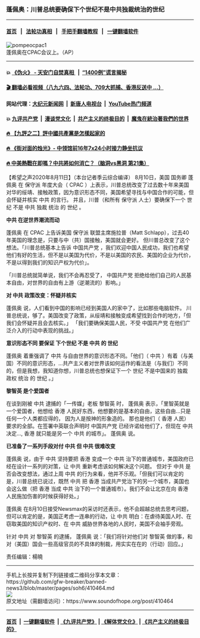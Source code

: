 ### 蓬佩奥：川普总统要确保下个世纪不是中共独裁统治的世纪
------------------------

#### [首页](https://github.com/gfw-breaker/banned-news3/blob/master/README.md) &nbsp;&nbsp;|&nbsp;&nbsp; [法轮功真相](https://github.com/begood0513/basic/blob/master/README.md)  &nbsp;&nbsp;|&nbsp;&nbsp; [手把手翻墙教程](https://github.com/gfw-breaker/guides/wiki)  &nbsp;&nbsp;|&nbsp;&nbsp; [一键翻墙软件](https://github.com/gfw-breaker/nogfw/blob/master/README.md)  



<div><img alt="pompeocpac1" src="https://img.soundofhope.org/2020-08/pompeocpac1-1597173989571.jpg"/>
<br/><figcaption class="caption">
 蓬佩奥在CPAC会议上。（AP）
</figcaption></div><hr/>

#### 💥 [《伪火》 - 天安门自焚真相 ](http://141.164.51.119:10000/videos/blog/weihuo.html)&nbsp; |&nbsp; [“1400例”谎言揭秘  ](http://141.164.51.119:10000/videos/blog/jiexi1400.html)

#### [ 🎬  翻墙必看视频（八九六四、法轮功、709大抓捕、香港反送中 ...）](https://github.com/gfw-breaker/links/blob/master/banned.md)

#### 网站代理：[大纪元新闻网](http://167.172.10.89:10080/gb/) &nbsp;|&nbsp; [新唐人电视台](http://167.172.10.89:8808/gb/) &nbsp;|&nbsp; [YouTube热门频道](http://158.247.203.241/youtube.html)

#### 💥 [九评共产党](http://141.164.51.119:10000/videos/res/jiuping/)&nbsp; |&nbsp; [漫谈党文化](http://141.164.51.119:10000/videos/res/mtdwh/)&nbsp; |&nbsp; [共产主义的终极目的](http://141.164.51.119:10000/videos/res/zjmd/)&nbsp; |&nbsp; [魔鬼在統治著我們的世界](http://141.164.51.119:10000/videos/res/TheSpecter/)  

#### [ 🔥  【九評之二】評中國共產黨是怎樣起家的](http://141.164.51.119:10000/videos/news/../res/jiuping/index.html)

#### [ 🔥  《街对面的烛光》- 中领馆前16年7x24小时接力静坐抗议](http://141.164.51.119:10000/videos/news/../legend/index.html)

#### [ 🔥  中美熱戰在即嗎？中共將如何消亡？（脑洞vs黑洞 第21集）](http://141.164.51.119:10000/videos/news/brain01.html)

<div><div class="Content__Wrapper sc-1bvya0-0 grZQxZ">
 <p class="meta-top">
  <span class="meta">
   【希望之声2020年8月11日】（本台记者季云综合编译）
  </span>
  8月10日，美国
  <ok href="/term/10769">
   国务卿
  </ok>
  <ok href="/term/4007">
   蓬佩奥
  </ok>
  在
  <ok href="/term/28757">
   保守派
  </ok>
  年度大会（
  <ok href="/term/34572">
   CPAC
  </ok>
  ）上表示，川普总统改变了过去数十年来美国对华的绥靖、接触政策，因为意识形态不同，美国希望寻找与中国合作的可能，但会怀疑并核实
  <ok href="/term/1059">
   中共
  </ok>
  的言行。 并且，川普（和所有
  <ok href="/term/28757">
   保守派
  </ok>
  人士）要确保下一个
  <ok href="/term/348409">
   世纪
  </ok>
  不是
  <ok href="/term/1059">
   中共
  </ok>
  <ok href="/term/8696">
   独裁
  </ok>
  <ok href="/term/96395">
   统治
  </ok>
  的
  <ok href="/term/348409">
   世纪
  </ok>
  。
 </p>
 <p>
  <strong>
   <ok href="/term/1059">
    中共
   </ok>
   在逆世界潮流而动
  </strong>
 </p>
 <div class="AD_Embed__Wrap-sc-1xslmin-0 igMuqX module desktop">
  <div>
  </div>
 </div>
 <p>
  <ok href="/term/4007">
   蓬佩奥
  </ok>
  在
  <ok href="/term/34572">
   CPAC
  </ok>
  上告诉美国
  <ok href="/term/28757">
   保守派
  </ok>
  联盟主席施拉普（Matt Schlapp），过去40年美国的理念是，只要与中（共）国接触，美国就会更好。 但川普总改变了这个想法。「川普总统基本上告诉
  <ok href="/term/2568">
   中国共产党
  </ok>
  ，我们欢迎中国人民成功，我们也希望他们有好的生活，但不是以美国为代价，不是以美国的农民、美国的企业为代价，不是以得到我们的知识产权为代价」。
 </p>
 <p>
  「川普总统就简单说，我们不会再忍受了，
  <ok href="/term/2568">
   中国共产党
  </ok>
  拒绝给他们自己的人民基本自由，对世界的自由有上游（逆潮流的）影响。」
 </p>
 <p>
 </p>
 <p>
  <strong>
   对
   <ok href="/term/1059">
    中共
   </ok>
   政策改变：怀疑并核实
  </strong>
 </p>
 <p>
 </p>
 <p>
  <ok href="/term/4007">
   蓬佩奥
  </ok>
  说，人们看到中国的影响已经到美国人的家中了，比如那些电脑软件。 川普总统说，够了。美国改变了政策，从绥靖和接触变成希望找到合作的地方，「但我们会怀疑并且会去核实。」 「我们要确保美国人民，不受
  <ok href="/term/2568">
   中国共产党
  </ok>
  在他们广泛介入的行动中表现的挑战。」
 </p>
 <p>
  <strong>
   意识形态不同 要保证
   <ok href="/term/348406">
    下个世纪
   </ok>
   不是
   <ok href="/term/1059">
    中共
   </ok>
   的
   <ok href="/term/348409">
    世纪
   </ok>
  </strong>
 </p>
 <p>
  <ok href="/term/4007">
   蓬佩奥
  </ok>
  着重强调了
  <ok href="/term/1059">
   中共
  </ok>
  与自由世界的意识形态不同。「他们（
  <ok href="/term/1059">
   中共
  </ok>
  ）有着（与美国）不同的意识形态，...共产主义者对世界该如何运作的看法是（与我们）不同的，但是我想，我知道你想，川普总统也想保证下一个
  <ok href="/term/348409">
   世纪
  </ok>
  不是中国来的
  <ok href="/term/8696">
   独裁
  </ok>
  政权
  <ok href="/term/96395">
   统治
  </ok>
  的
  <ok href="/term/348409">
   世纪
  </ok>
  。」
 </p>
 <p>
  <strong>
   <ok href="/term/144108">
    黎智英
   </ok>
   是个爱国者
  </strong>
 </p>
 <p>
  在谈到刚被
  <ok href="/term/1059">
   中共
  </ok>
  逮捕的「一传媒」老板
  <ok href="/term/144108">
   黎智英
  </ok>
  时，
  <ok href="/term/4007">
   蓬佩奥
  </ok>
  表示，「里智英就是一个爱国者，他想给
  <ok href="/term/1043">
   香港
  </ok>
  人民好东西，他想要的是基本的自由，这些自由...只是任何一个人类都应得的， 因为人是按神的形象造的。 那也是他们（
  <ok href="/term/1043">
   香港
  </ok>
  人民）要求的全部。在签署中英联合声明时
  <ok href="/term/2568">
   中国共产党
  </ok>
  已经许诺给他们了，但现在
  <ok href="/term/1059">
   中共
  </ok>
  决定...,
  <ok href="/term/1043">
   香港
  </ok>
  就只能是另一个
  <ok href="/term/1059">
   中共
  </ok>
  的城市」。
  <ok href="/term/4007">
   蓬佩奥
  </ok>
  说。
 </p>
 <p>
  <strong>
   已准备了一系列手段对付
   <ok href="/term/1059">
    中共
   </ok>
   但
   <ok href="/term/1059">
    中共
   </ok>
   很难改变
  </strong>
 </p>
 <p>
  <ok href="/term/4007">
   蓬佩奥
  </ok>
  说，由于
  <ok href="/term/1059">
   中共
  </ok>
  坚持要把
  <ok href="/term/1043">
   香港
  </ok>
  变成一个
  <ok href="/term/1059">
   中共
  </ok>
  治下的普通城市，美国政府已经在设计一系列的对策，让
  <ok href="/term/1059">
   中共
  </ok>
  重新考虑该如何解决这个问题。 但对于
  <ok href="/term/1059">
   中共
  </ok>
  是否会改变想法，通过上周
  <ok href="/term/1059">
   中共
  </ok>
  的行为来看，他并不乐观。「但我们可以肯定的是，川普总统已说过，既然
  <ok href="/term/1059">
   中共
  </ok>
  把
  <ok href="/term/1043">
   香港
  </ok>
  当成共产党治下的另一个城市，美国也会这么做（把
  <ok href="/term/1043">
   香港
  </ok>
  当成
  <ok href="/term/1059">
   中共
  </ok>
  治下的一个普通城市）。我们不会让北京在向
  <ok href="/term/1043">
   香港
  </ok>
  人民施加伤害的时候获得好处。」
 </p>
 <p>
  <ok href="/term/4007">
   蓬佩奥
  </ok>
  在8月10日接受Newsmax的采访时还表示，他不会超越总统去思考问题，但可以肯定的是，美国正考虑一连串的行动，让
  <ok href="/term/1059">
   中共
  </ok>
  明白：在虐待美国人时、在窃取美国的知识产权时、在
  <ok href="/term/1059">
   中共
  </ok>
  威胁世界各地的人民时，美国不会袖手旁观。
 </p>
 <p>
  针对
  <ok href="/term/1059">
   中共
  </ok>
  对
  <ok href="/term/144108">
   黎智英
  </ok>
  的逮捕，
  <ok href="/term/4007">
   蓬佩奥
  </ok>
  说：「我们将针对他们对
  <ok href="/term/144108">
   黎智英
  </ok>
  做的事，和对（美国）国会一些高级官员的不具体的制裁，用实实在在的（行动）回应。」
 </p>
 <p class="meta-btm">
  责任编辑：楊曉
 </p>
</div>
</div>
<hr/>
手机上长按并复制下列链接或二维码分享本文章：<br/>
https://github.com/gfw-breaker/banned-news3/blob/master/pages/soh6/410464.md <br/>
<a href='https://github.com/gfw-breaker/banned-news3/blob/master/pages/soh6/410464.md'><img src='https://github.com/gfw-breaker/banned-news3/blob/master/pages/soh6/410464.md.png'/></a> <br/>
原文地址（需翻墙访问）：https://www.soundofhope.org/post/410464


------------------------
#### [首页](https://github.com/gfw-breaker/banned-news3/blob/master/README.md) &nbsp;|&nbsp; [一键翻墙软件](https://github.com/gfw-breaker/nogfw/blob/master/README.md) &nbsp;| [《九评共产党》](https://github.com/gfw-breaker/9ping.md/blob/master/README.md#九评之一评共产党是什么) | [《解体党文化》](https://github.com/gfw-breaker/jtdwh.md/blob/master/README.md) | [《共产主义的终极目的》](https://github.com/gfw-breaker/gczydzjmd.md/blob/master/README.md)


<img src='http://gfw-breaker.win/banned-news3/pages/soh6/410464.md' width='0px' height='0px'/>